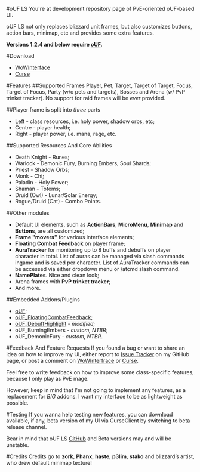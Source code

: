 #oUF LS
You're at development repository page of PvE-oriented oUF-based UI.

oUF LS not only replaces blizzard unit frames, but also customizes buttons, action bars, minimap, etc and provides some extra features.

**Versions 1.2.4 and below require [oUF](http://www.wowinterface.com/downloads/info9994-oUF.html).**

#Download
- [WoWInterface](http://www.wowinterface.com/downloads/info22662-oUFLS.html)
- [Curse](http://www.curse.com/addons/wow/ouf-ls)

#Features
##Supported Frames
Player, Pet, Target, Target of Target, Focus, Target of Focus, Party (w/o pets and targets), Bosses and Arena (w/ PvP trinket tracker).
No support for raid frames will be *ever* provided.

##Player frame is split into *three* parts
- Left - class resources, i.e. holy power, shadow orbs, etc;
- Centre - player health;
- Right - player power, i.e. mana, rage, etc.

##Supported Resources And Core Abilities
- Death Knight - Runes;
- Warlock - Demonic Fury, Burning Embers, Soul Shards;
- Priest - Shadow Orbs;
- Monk - Chi;
- Paladin - Holy Power;
- Shaman - Totems;
- Druid (Owl) - Lunar/Solar Energy;
- Rogue/Druid (Cat) - Combo Points.

##Other modules
- Default UI elements, such as **ActionBars**, **MicroMenu**, **Minimap** and **Buttons**, are all customized;
- **Frame "movers"** for various interface elements;
- **Floating Combat Feedback** on player frame;
- **AuraTracker** for monitoring up to 8 buffs and debuffs on player character in total. List of auras can be managed via slash commands ingame and is saved per character. List of AuraTracker commands can be accessed via either dropdown menu or /atcmd slash command.
- **NamePlates**. Nice and clean look;
- Arena frames with **PvP trinket tracker**;
- And more.

##Embedded Addons/Plugins
- [oUF](http://www.wowinterface.com/downloads/info9994-oUF.html);
- [oUF_FloatingCombatFeedback](http://www.wowinterface.com/downloads/info22674-oUFFloatingCombatFeedback.html);
- [oUF_DebuffHighlight](http://www.wowinterface.com/downloads/info21715-oUFDebuffHighlightRedux.html) - *modified*;
- oUF_BurningEmbers - *custom, NTBR*;
- oUF_DemonicFury - *custom, NTBR*.

#Feedback And Feature Requests
If you found a bug or want to share an idea on how to improve my UI, either report to [Issue Tracker](https://github.com/ls-/oUF_LS/issues?state=open) on my GitHub page, or post a comment on [WoWInterfrace](http://www.wowinterface.com/downloads/info22662-oUFLS.html#comments) or [Curse](http://www.curse.com/addons/wow/ouf-ls#comments).

Feel free to write feedback on how to improve some class-specific features, because I only play as PvE mage.

However, keep in mind that I'm not going to implement any features, as a replacement for *BIG* addons. I want my interface to be as lightweight as possible.

#Testing
If you wanna help testing new features, you can download available, if any, beta version of my UI via CurseClient by switching to beta release channel.

Bear in mind that oUF LS [GitHub](https://github.com/ls-/oUF_LS) and Beta versions may and will be unstable.

#Credits
Credits go to **zork**, **Phanx**, **haste**, **p3lim**, **stako** and blizzard’s artist, who drew default minimap texture!
